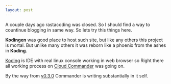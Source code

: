 ```yaml
---
layout: post
---
```


A couple days ago rastacoding was closed. So I should find a way to countinue blogging in same way. So lets try this things here.

**Kodingen** was good place to host such site, but like any others this project is mortal. But unlike many others it was reborn like a phoenix from the ashes in **Koding**.

[Koding](//koding.com "Koding") is IDE with real linux console working in web browser so Right there all working process on [Cloud Commander](//cloudcmd.io/ "Cloud Commander") was going on.

By the way from [v0.3.0](http://github.com/coderaiser/cloudcmd/releases/tag/v0.3.0 "Cloud Commander v0.3.0") Commander is writing substantially in it self.
